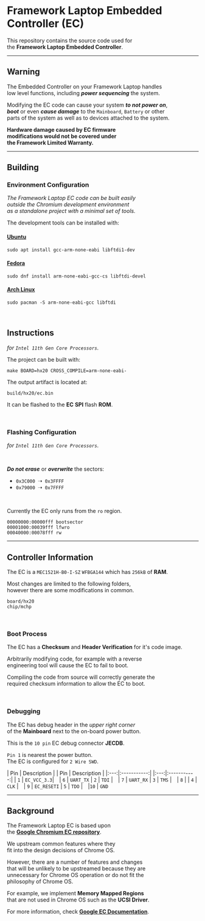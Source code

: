 # Framework Laptop Embedded Controller (EC)

This repository contains the source code used for<br>
the **Framework Laptop Embedded Controller**.

---

## Warning

The Embedded Controller on your Framework Laptop handles<br>
low level functions, including ***power sequencing*** the system.

Modifying the EC code can cause your system ***to not power on***, <br>
***boot*** or even ***cause damage*** to the `Mainboard`, `Battery` or other <br>
parts of the system as well as to devices attached to the system.

**Hardware damage caused by EC firmware** <br>
**modifications would not be covered under** <br>
**the Framework Limited Warranty.**

---

## Building

### Environment Configuration

*The Framework Laptop EC code can be built easily* <br>
*outside the Chromium development environment* <br>
*as a standalone project with a minimal set of tools.*

The development tools can be installed with:

#### **[Ubuntu]**

```
sudo apt install gcc-arm-none-eabi libftdi1-dev
```

#### **[Fedora]**

```
sudo dnf install arm-none-eabi-gcc-cs libftdi-devel
```

#### **[Arch Linux]**

```
sudo pacman -S arm-none-eabi-gcc libftdi
```


<br>

## Instructions
*for `Intel 11th Gen Core Processors`.*

The project can be built with:

```
make BOARD=hx20 CROSS_COMPILE=arm-none-eabi-
```

The output artifact is located at:

```
build/hx20/ec.bin
```

It can be flashed to the **EC** **SPI** flash **ROM**.

<br>

### Flashing Configuration

*for `Intel 11th Gen Core Processors`.*

<br>

***Do not erase*** or ***overwrite*** the sectors:
- `0x3C000` ➝ `0x3FFFF`
- `0x79000` ➝ `0x7FFFF`

<br>

Currently the EC only runs from the `ro` region.

```
00000000:00000fff bootsector
00001000:00039fff lfwro
00040000:00078fff rw
```

---

## Controller Information

The EC is a `MEC1521H-B0-I-SZ` `WFBGA144` which has `256kB` of **RAM**.

Most changes are limited to the following folders, <br>
however there are some modifications in common.

```
board/hx20
chip/mchp
```

<br>

### Boot Process

The EC has a **Checksum** and **Header Verification** for it's code image.

Arbitrarily modifying code, for example with a reverse<br>
engineering tool will cause the EC to fail to boot.

Compiling the code from source will correctly generate the<br> required checksum information to allow the EC to boot.

<br>

### Debugging

The EC has debug header in the *upper right corner*<br>
of the **Mainboard** next to the on-board power button.

This is the `10 pin` EC debug connector **JECDB**.

`Pin 1` is nearest the power button. <br>
The EC is configured for `2 Wire SWD`.

| Pin | Description | | Pin | Description |
|:---:|:-----------:| |:---:|:-----------:|
| `1` | `EC_VCC_3.3`| | `6` | `UART_TX`
| `2` | `TDI`       | | `7` | `UART_RX`
| `3` | `TMS`       | | `8` |
| `4` | `CLK`       | | `9` | `EC_RESETI`
| `5` | `TDO`       | |`10` | `GND`

---

## Background

The Framework Laptop EC is based upon <br>
the **[Google Chromium EC repository][Google EC]**.

We upstream common features where they <br>
fit into the design decisions of Chrome OS.

However, there are a number of features and changes <br>
that will be unlikely to be upstreamed because they are <br>
unnecessary for Chrome OS operation or do not fit the <br>
philosophy of Chrome OS.

For example, we implement **Memory Mapped Regions** <br>
that are not used in Chrome OS such as the **UCSI Driver**.

For more information, check **[Google EC Documentation][Google Documentation]**.

<!----------------------------------------------------------------------------->

[Ubuntu]: https://ubuntu.com/
[Fedora]: https://getfedora.org/
[Arch Linux]: https://archlinux.org/

[Google Documentation]: docs/Google%20Controller.md
[Google EC]: https://chromium.googlesource.com/chromiumos/platform/ec
